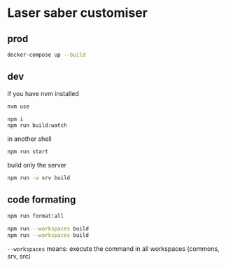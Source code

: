 # Laser saber customiser

## prod

```bash
docker-compose up --build
```

## dev

if you have nvm installed

```bash
nvm use
```

```bash
npm i
npm run build:watch
```

in another shell

```bash
npm run start
```

build only the server

```bash
npm run -w srv build
```

## code formating

```bash
npm run format:all
```

```bash
npm run --workspaces build
npm run --workspaces build
```

`--workspaces` means: execute the command in all workspaces (commons, srv, src)
